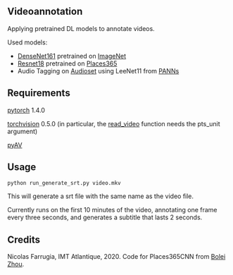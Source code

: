 Videoannotation
--

Applying pretrained DL models to annotate videos. 

Used models: 
- [DenseNet161](https://arxiv.org/abs/1608.06993) pretrained on [ImageNet](http://image-net.org/challenges/LSVRC/2012/index)
- [Resnet18](https://arxiv.org/abs/1512.03385) pretrained on [Places365](http://places2.csail.mit.edu/)
- Audio Tagging on [Audioset](https://research.google.com/audioset/) using LeeNet11 from [PANNs](https://github.com/qiuqiangkong/audioset_tagging_cnn)

Requirements
--
[pytorch](https://pytorch.org/) 1.4.0

[torchvision](https://pytorch.org/docs/stable/torchvision/index.html) 0.5.0  (in particular, the [read_video](https://pytorch.org/docs/stable/torchvision/io.html#torchvision.io.read_video) function needs the pts_unit argument)

[pyAV](https://github.com/mikeboers/PyAV#installation)

Usage
--
    python run_generate_srt.py video.mkv

This will generate a srt file with the same name as the video file. 

Currently runs on the first 10 minutes of the video, annotating one frame every three seconds, and generates a subtitle that lasts 2 seconds.

Credits
--
Nicolas Farrugia, IMT Atlantique, 2020. 
Code for Places365CNN from [Bolei Zhou](https://github.com/CSAILVision/places365).